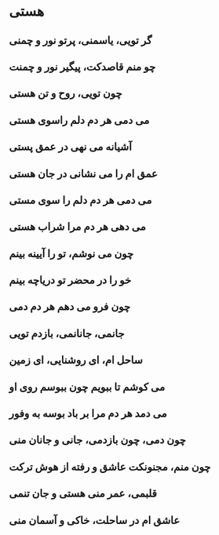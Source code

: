 # هستی
## گر تویی، یاسمنی، پرتو نور و چمنی
## چو منم قاصدکت، پیگیر نور و چمنت
## چون تویی، روح و تن هستی
## می دمی هر دم دلم راسوی هستی
## آشیانه می نهی در عمق پستی
## عمق ام را می نشانی در جان هستی
## می دمی هر دم دلم را سوی مستی
## می دهی هر دم مرا شراب هستی
## چون می نوشم، تو را آیینه بینم
## خو را در محضر تو دریاچه بینم
## چون فرو می دهم هر دم دمی
## جانمی، جانانمی، بازدم تویی
## ساحل ام، ای روشنایی، ای زمین
## می کوشم تا ببویم چون ببوسم روی او
## می دمد هر دم مرا بر باد بوسه به وفور
## چون دمی، چون بازدمی، جانی و جانان منی
## چون منم، مجنونکت عاشق و رفته از هوش ترکت
## قلبمی، عمر منی هستی و جان تنمی
## عاشق ام در ساحلت، خاکی و آسمان منی
